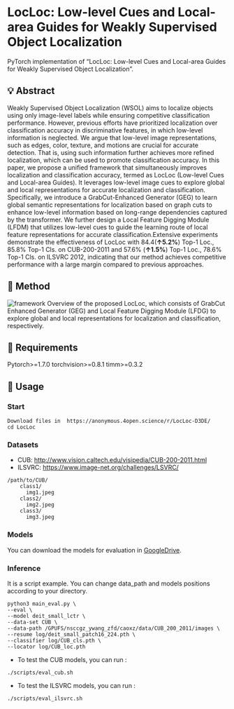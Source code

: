 # LocLoc: Low-level Cues and Local-area Guides for Weakly Supervised Object Localization
PyTorch implementation of “LocLoc: Low-level Cues and Local-area Guides for Weakly Supervised Object Localization”.

## 💡 Abstract
Weakly Supervised Object Localization (WSOL) aims to localize objects using only image-level labels while ensuring competitive classification performance. However, previous efforts have prioritized localization over classification accuracy in discriminative features, in which low-level information is neglected. We argue that low-level image representations, such as edges, color, texture, and motions are crucial for accurate detection. That is, using such information further achieves more refined localization, which can be used to promote classification accuracy.
In this paper, we propose a unified framework that simultaneously improves localization and classification accuracy, termed as LocLoc (Low-level Cues and Local-area Guides). It leverages low-level image cues to explore global and local representations for accurate localization and classification. Specifically, we introduce a GrabCut-Enhanced Generator (GEG) to learn global semantic representations for localization based on graph cuts to enhance low-level information based on long-range dependencies captured by the transformer. We further design a Local Feature Digging Module (LFDM) that utilizes low-level cues to guide the learning route of local feature representations for accurate classification.Extensive experiments demonstrate the effectiveness of LocLoc with 84.4(**↑5.2%**) Top-1 Loc., 85.8% Top-1 Cls. on CUB-200-2011 and 57.6% (**↑1.5%**) Top-1 Loc., 78.6% Top-1 Cls. on ILSVRC 2012, indicating that our method achieves competitive performance with a large margin compared to previous approaches.

## 📃 Method
![framework](/assets/log/framework.jpg)
Overview of the proposed LocLoc, which consists of GrabCut Enhanced Generator (GEG) and Local Feature Digging Module (LFDG) to explore global and local representations for localization and classification, respectively.

## 🔑 Requirements
Pytorch>=1.7.0
torchvision>=0.8.1
timm>=0.3.2

## 🔮 Usage
### Start
```
Download files in  https://anonymous.4open.science/r/LocLoc-D3DE/
cd LocLoc
```

### Datasets
- CUB: http://www.vision.caltech.edu/visipedia/CUB-200-2011.html
- ILSVRC: https://www.image-net.org/challenges/LSVRC/
```
/path/to/CUB/
    class1/
      img1.jpeg
    class2/
      img2.jpeg
    class3/
      img3.jpeg
```

### Models
You can download the models for evaluation in [GoogleDrive](https://drive.google.com/drive/folders/1yBVYvyFSPdbkJxC57ooW-KdSC4s7GYVz?usp=share_link).

### Inference
It is a script example. You can change data_path and models positions according to your directory.
```
python3 main_eval.py \
--eval \
--model deit_small_lctr \
--data-set CUB \
--data-path /GPUFS/nsccgz_ywang_zfd/caoxz/data/CUB_200_2011/images \
--resume log/deit_small_patch16_224.pth \
--classifier log/CUB_cls.pth \
--locator log/CUB_loc.pth
```

-  To test the CUB models, you can run :
```
./scripts/eval_cub.sh
```

- To test the ILSVRC models, you can run :
```
./scripts/eval_ilsvrc.sh
```

